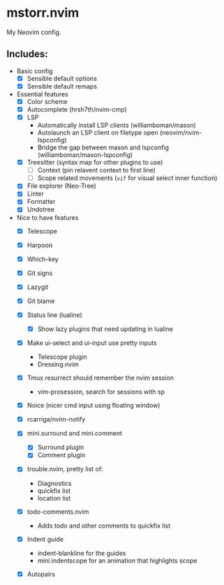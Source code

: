 # mstorr.nvim

My Neovim config.

## Includes:

- Basic config
    - [X] Sensible default options
    - [X] Sensible default remaps
- Essential features
    - [X] Color scheme
    - [X] Autocomplete (hrsh7th/nvim-cmp)
    - [X] LSP
        - Automatically install LSP clients (williamboman/mason)
        - Autolaunch an LSP client on filetype open (neovim/nvim-lspconfig)
        - Bridge the gap between mason and lspconfig (williamboman/mason-lspconfig)
    - [X] Treesitter (syntax map for other plugins to use)
        - [ ] Context (pin relavent context to first line)
        - [ ] Scope related movements (`vif` for visual select inner function)
    - [X] File explorer (Neo-Tree)
    - [X] Linter
    - [X] Formatter
    - [X] Undotree
- Nice to have features
    - [X] Telescope
    - [X] Harpoon
    - [X] Which-key
    - [X] Git signs
    - [X] Lazygit
    - [X] Git blame
    - [X] Status line (lualine)
        - [X] Show lazy plugins that need updating in lualine
    - [X] Make ui-select and ui-input use pretty inputs
        - Telescope plugin
        - Dressing.nvim
    - [X] Tmux resurrect should remember the nvim session
        - vim-prosession, search for sessions with <leader>sp
    - [X] Noice (nicer cmd input using floating window)
    - [X] rcarriga/nvim-notify
    - [X] mini.surround and mini.comment
        - [X] Surround plugin
        - [X] Comment plugin
    - [X] trouble.nvim, pretty list of:
        - Diagnostics
        - quickfix list
        - location list
    - [X] todo-comments.nvim
        - Adds todo and other comments to quickfix list
    - [X] Indent guide
        - indent-blankline for the guides
        - mini.indentscope for an animation that highlights scope
    - [X] Autopairs

